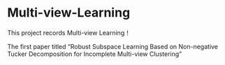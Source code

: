 # Multi-view-Learning
This project records Multi-view Learning！

The first paper titled “Robust Subspace Learning Based on Non-negative Tucker Decomposition for Incomplete Multi-view Clustering”
